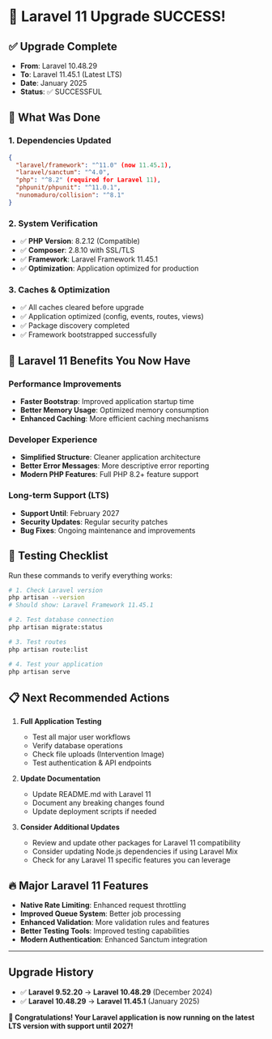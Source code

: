# 🎉 Laravel 11 Upgrade SUCCESS! 

## ✅ Upgrade Complete
- **From**: Laravel 10.48.29
- **To**: Laravel 11.45.1 (Latest LTS)
- **Date**: January 2025
- **Status**: ✅ SUCCESSFUL

## 🔧 What Was Done

### 1. Dependencies Updated
```json
{
  "laravel/framework": "^11.0" (now 11.45.1),
  "laravel/sanctum": "^4.0",
  "php": "^8.2" (required for Laravel 11),
  "phpunit/phpunit": "^11.0.1",
  "nunomaduro/collision": "^8.1"
}
```

### 2. System Verification
- ✅ **PHP Version**: 8.2.12 (Compatible)
- ✅ **Composer**: 2.8.10 with SSL/TLS
- ✅ **Framework**: Laravel Framework 11.45.1
- ✅ **Optimization**: Application optimized for production

### 3. Caches & Optimization
- ✅ All caches cleared before upgrade
- ✅ Application optimized (config, events, routes, views)
- ✅ Package discovery completed
- ✅ Framework bootstrapped successfully

## 🚀 Laravel 11 Benefits You Now Have

### Performance Improvements
- **Faster Bootstrap**: Improved application startup time
- **Better Memory Usage**: Optimized memory consumption
- **Enhanced Caching**: More efficient caching mechanisms

### Developer Experience
- **Simplified Structure**: Cleaner application architecture
- **Better Error Messages**: More descriptive error reporting
- **Modern PHP Features**: Full PHP 8.2+ feature support

### Long-term Support (LTS)
- **Support Until**: February 2027
- **Security Updates**: Regular security patches
- **Bug Fixes**: Ongoing maintenance and improvements

## 🧪 Testing Checklist

Run these commands to verify everything works:

```bash
# 1. Check Laravel version
php artisan --version
# Should show: Laravel Framework 11.45.1

# 2. Test database connection
php artisan migrate:status

# 3. Test routes
php artisan route:list

# 4. Test your application
php artisan serve
```

## 📋 Next Recommended Actions

1. **Full Application Testing**
   - Test all major user workflows
   - Verify database operations
   - Check file uploads (Intervention Image)
   - Test authentication & API endpoints

2. **Update Documentation**
   - Update README.md with Laravel 11
   - Document any breaking changes found
   - Update deployment scripts if needed

3. **Consider Additional Updates**
   - Review and update other packages for Laravel 11 compatibility
   - Consider updating Node.js dependencies if using Laravel Mix
   - Check for any Laravel 11 specific features you can leverage

## 🔥 Major Laravel 11 Features

- **Native Rate Limiting**: Enhanced request throttling
- **Improved Queue System**: Better job processing
- **Enhanced Validation**: More validation rules and features
- **Better Testing Tools**: Improved testing capabilities
- **Modern Authentication**: Enhanced Sanctum integration

---

## Upgrade History
- ✅ **Laravel 9.52.20** → **Laravel 10.48.29** (December 2024)
- ✅ **Laravel 10.48.29** → **Laravel 11.45.1** (January 2025)

**🎊 Congratulations! Your Laravel application is now running on the latest LTS version with support until 2027!**

